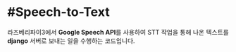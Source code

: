 #Speech-to-Text
=============
라즈베리파이3에서 **Google Speech API**를 사용하여 STT 작업을 통해 나온 텍스트를 **django** 서버로 보내는 일을 수행하는 코드입니다.